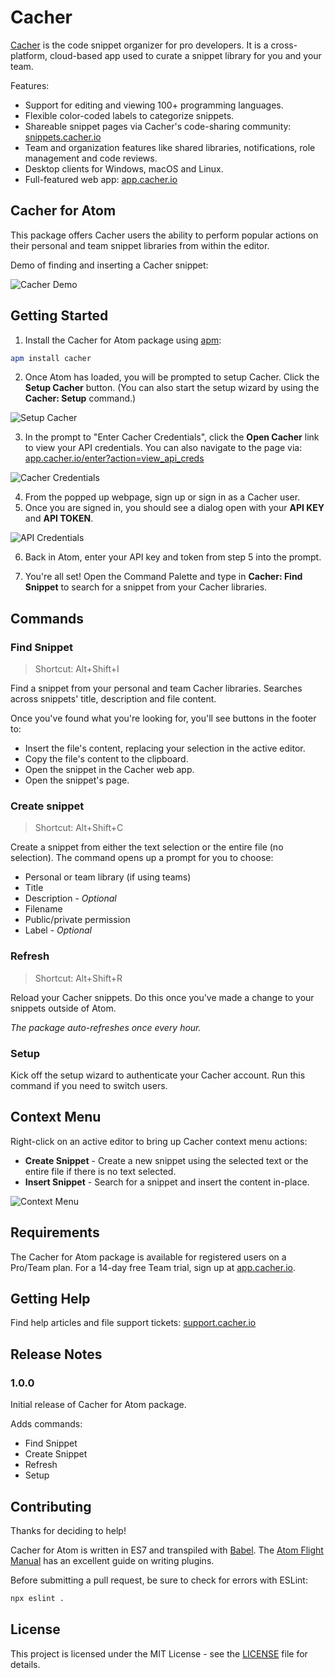 # Cacher

[Cacher](https://www.cacher.io/) is the code snippet organizer for pro developers. It is a cross-platform, cloud-based app used to curate a snippet library for you and your team.

Features:
- Support for editing and viewing 100+ programming languages.
- Flexible color-coded labels to categorize snippets.
- Shareable snippet pages via Cacher's code-sharing community: [snippets.cacher.io](https://snippets.cacher.io/)
- Team and organization features like shared libraries, notifications, role management and code reviews.
- Desktop clients for Windows, macOS and Linux.
- Full-featured web app: [app.cacher.io](https://app.cacher.io/)

## Cacher for Atom

This package offers Cacher users the ability to perform popular actions on their personal and team snippet libraries from within the editor.

Demo of finding and inserting a Cacher snippet:

![Cacher Demo](https://cdn.cacher.io/atom/atom-demo.gif "Cacher Demo")

## Getting Started

1. Install the Cacher for Atom package using [apm](https://flight-manual.atom.io/using-atom/sections/atom-packages/#command-line):

  ```bash
  apm install cacher
  ```

2. Once Atom has loaded, you will be prompted to setup Cacher. Click the **Setup Cacher** button. (You can also start the setup wizard by using the **Cacher: Setup** command.)

  ![Setup Cacher](https://cdn.cacher.io/atom/atom-setup.png "Setup Cacher")

3. In the prompt to "Enter Cacher Credentials", click the **Open Cacher** link to view your API credentials. You can also navigate to the page via: [app.cacher.io/enter?action=view_api_creds](https://app.cacher.io/enter?action=view_api_creds)

  ![Cacher Credentials](https://cdn.cacher.io/atom/atom-credentials.png "Cacher Credentials")

4. From the popped up webpage, sign up or sign in as a Cacher user.
5. Once you are signed in, you should see a dialog open with your **API KEY** and **API TOKEN**.

  ![API Credentials](https://cdn.cacher.io/atom/atom-api-creds.png "API Credentials")

6. Back in Atom, enter your API key and token from step 5 into the prompt.

7. You're all set! Open the Command Palette and type in **Cacher: Find Snippet** to search for a snippet from your Cacher libraries.

## Commands

### Find Snippet

> Shortcut: Alt+Shift+I

Find a snippet from your personal and team Cacher libraries. Searches across snippets' title, description and file content.

Once you've found what you're looking for, you'll see buttons in the footer to:

- Insert the file's content, replacing your selection in the active editor.
- Copy the file's content to the clipboard.
- Open the snippet in the Cacher web app.
- Open the snippet's page.

### Create snippet

> Shortcut: Alt+Shift+C

Create a snippet from either the text selection or the entire file (no selection). The command opens up a prompt for you to choose:

 - Personal or team library (if using teams)
 - Title
 - Description - *Optional*
 - Filename
 - Public/private permission
 - Label - *Optional*

### Refresh

> Shortcut: Alt+Shift+R

Reload your Cacher snippets. Do this once you've made a change to your snippets outside of Atom.

*The package auto-refreshes once every hour.*

### Setup

Kick off the setup wizard to authenticate your Cacher account. Run this command if you need to switch users.

## Context Menu

Right-click on an active editor to bring up Cacher context menu actions:

- **Create Snippet** - Create a new snippet using the selected text or the entire file if there is no text selected.
- **Insert Snippet** - Search for a snippet and insert the content in-place.

![Context Menu](https://cdn.cacher.io/atom/atom-context-menu.png "Context Menu")

## Requirements

The Cacher for Atom package is available for registered users on a Pro/Team plan. For a 14-day free Team trial, sign up at [app.cacher.io](https://app.cacher.io).

## Getting Help

Find help articles and file support tickets: [support.cacher.io](https://support.cacher.io)

## Release Notes

### 1.0.0

Initial release of Cacher for Atom package.

Adds commands:

- Find Snippet
- Create Snippet
- Refresh
- Setup

## Contributing

Thanks for deciding to help!

Cacher for Atom is written in ES7 and transpiled with [Babel](https://babeljs.io/). The [Atom Flight Manual](https://flight-manual.atom.io/hacking-atom/) has an excellent guide on writing plugins.

Before submitting a pull request, be sure to check for errors with ESLint:

```bash
npx eslint .
```

## License

This project is licensed under the MIT License - see the [LICENSE](LICENSE) file for details.
